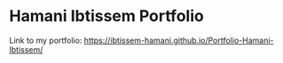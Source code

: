 # Hamani Ibtissem Portfolio
Link to my portfolio: https://ibtissem-hamani.github.io/Portfolio-Hamani-Ibtissem/
